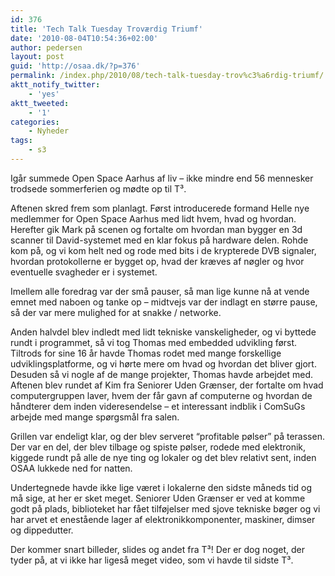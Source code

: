 ```yaml
---
id: 376
title: 'Tech Talk Tuesday Troværdig Triumf'
date: '2010-08-04T10:54:36+02:00'
author: pedersen
layout: post
guid: 'http://osaa.dk/?p=376'
permalink: /index.php/2010/08/tech-talk-tuesday-trov%c3%a6rdig-triumf/
aktt_notify_twitter:
    - 'yes'
aktt_tweeted:
    - '1'
categories:
    - Nyheder
tags:
    - s3
---
```


Igår summede Open Space Aarhus af liv – ikke mindre end 56 mennesker trodsede sommerferien og mødte op til T³.

Aftenen skred frem som planlagt. Først introducerede formand Helle nye medlemmer for Open Space Aarhus med lidt hvem, hvad og hvordan. Herefter gik Mark på scenen og fortalte om hvordan man bygger en 3d scanner til David-systemet med en klar fokus på hardware delen. Rohde kom på, og vi kom helt ned og rode med bits i de krypterede DVB signaler, hvordan protokollerne er bygget op, hvad der kræves af nøgler og hvor eventuelle svagheder er i systemet.

Imellem alle foredrag var der små pauser, så man lige kunne nå at vende emnet med naboen og tanke op – midtvejs var der indlagt en større pause, så der var mere mulighed for at snakke / networke.

Anden halvdel blev indledt med lidt tekniske vanskeligheder, og vi byttede rundt i programmet, så vi tog Thomas med embedded udvikling først. Tiltrods for sine 16 år havde Thomas rodet med mange forskellige udviklingsplatforme, og vi hørte mere om hvad og hvordan det bliver gjort. Desuden så vi nogle af de mange projekter, Thomas havde arbejdet med. Aftenen blev rundet af Kim fra Seniorer Uden Grænser, der fortalte om hvad computergruppen laver, hvem der får gavn af computerne og hvordan de håndterer dem inden videresendelse – et interessant indblik i ComSuGs arbejde med mange spørgsmål fra salen.

Grillen var endeligt klar, og der blev serveret “profitable pølser” på terassen. Der var en del, der blev tilbage og spiste pølser, rodede med elektronik, kiggede rundt på alle de nye ting og lokaler og det blev relativt sent, inden OSAA lukkede ned for natten.

Undertegnede havde ikke lige været i lokalerne den sidste måneds tid og må sige, at her er sket meget. Seniorer Uden Grænser er ved at komme godt på plads, biblioteket har fået tilføjelser med sjove tekniske bøger og vi har arvet et enestående lager af elektronikkomponenter, maskiner, dimser og dippedutter.

Der kommer snart billeder, slides og andet fra T³! Der er dog noget, der tyder på, at vi ikke har ligeså meget video, som vi havde til sidste T³.